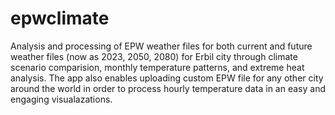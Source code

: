 # epwclimate
Analysis and processing of EPW weather files for both current and future weather files (now as 2023, 2050, 2080) for Erbil city through climate scenario comparision, monthly temperature patterns, and extreme heat analysis. The app also enables uploading custom EPW file for any other city around the world in order to process hourly temperature data in an easy and engaging visualazations.  
